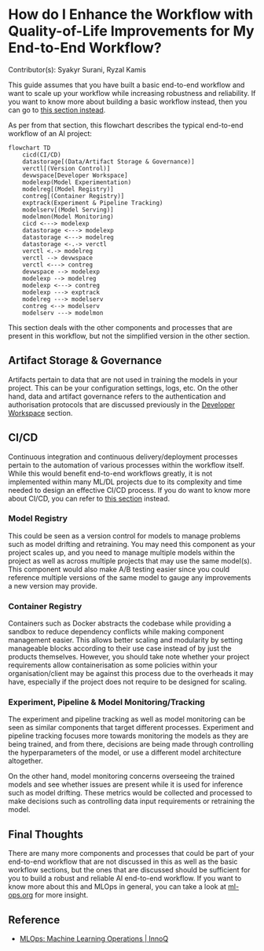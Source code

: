 # How do I Enhance the Workflow with Quality-of-Life Improvements for My End-to-End Workflow?

Contributor(s): Syakyr Surani, Ryzal Kamis

This guide assumes that you have built a basic end-to-end workflow and
want to scale up your workflow while increasing robustness and 
reliability. If you want to know more about building a basic workflow
instead, then you can go to [this section instead](e2e-workflow.md).

As per from that section, this flowchart describes the typical 
end-to-end workflow of an AI project: 

```{mermaid}
flowchart TD
    cicd(CI/CD)
    datastorage[(Data/Artifact Storage & Governance)]
    verctl[(Version Control)]
    devwspace[Developer Workspace]
    modelexp(Model Experimentation)
    modelreg[(Model Registry)]
    contreg[(Container Registry)]
    exptrack(Experiment & Pipeline Tracking)
    modelserv[(Model Serving)]
    modelmon(Model Monitoring)
    cicd <---> modelexp
    datastorage <---> modelexp
    datastorage <---> modelreg
    datastorage <-.-> verctl
    verctl <.-> modelreg
    verctl --> devwspace
    verctl <---> contreg
    devwspace --> modelexp
    modelexp --> modelreg
    modelexp <---> contreg
    modelexp ---> exptrack
    modelreg ---> modelserv
    contreg <--> modelserv
    modelserv ---> modelmon
```

This section deals with the other components and processes that are
present in this workflow, but not the simplified version in the other
section.

## Artifact Storage & Governance

Artifacts pertain to data that are not used in training the models in
your project. This can be your configuration settings, logs, etc. On 
the other hand, data and artifact governance refers to the 
authentication and authorisation protocols that are discussed 
previously in the 
[Developer Workspace](e2e-workflow.html#developer-workspace) section.

## CI/CD

Continuous integration and continuous delivery/deployment processes
pertain to the automation of various processes within the workflow 
itself. While this would benefit end-to-end workflows greatly, it is
not implemented within many ML/DL projects due to its complexity and 
time needed to design an effective CI/CD process. If you do want to 
know more about CI/CD, you can refer to [this section][cicd] instead.

[cicd]: ../7-solution-delivery/min-viable-code.md

### Model Registry

This could be seen as a version control for models to manage problems 
such as model drifting and retraining. You may need this component as
your project scales up, and you need to manage multiple models within
the project as well as across multiple projects that may use the same
model(s). This component would also make A/B testing easier since you 
could reference multiple versions of the same model to gauge any 
improvements a new version may provide.

### Container Registry

Containers such as Docker abstracts the codebase while providing a 
sandbox to reduce dependency conflicts while making component 
management easier. This allows better scaling and modularity by 
setting manageable blocks according to their use case instead of by
just the products themselves. However, you should take note whether 
your project requirements allow containerisation as some policies 
within your organisation/client may be against this process due to the 
overheads it may have, especially if the project does not require to be 
designed for scaling.

### Experiment, Pipeline & Model Monitoring/Tracking

The experiment and pipeline tracking as well as model monitoring can be
seen as similar components that target different processes. Experiment
and pipeline tracking focuses more towards monitoring the models as 
they are being trained, and from there, decisions are being made 
through controlling the hyperparameters of the model, or use a 
different model architecture altogether.

On the other hand, model monitoring concerns overseeing the trained 
models and see whether issues are present while it is used for 
inference such as model drifting. These metrics would be collected and
processed to make decisions such as controlling data input requirements
or retraining the model.

## Final Thoughts

There are many more components and processes that could be part of your
end-to-end workflow that are not discussed in this as well as the basic
workflow sections, but the ones that are discussed should be sufficient
for you to build a robust and reliable AI end-to-end workflow. If you 
want to know more about this and MLOps in general, you can take a look
at [ml-ops.org][ml-ops] for more insight.

## Reference

- [MLOps: Machine Learning Operations | InnoQ][ml-ops]

[ml-ops]: https://ml-ops.org/
